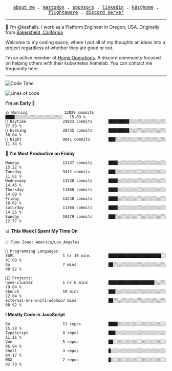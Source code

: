 <p align="center">
  <samp>
    <a href="https://jordanjones.org/">about me</a> .
    <a rel="me" href="https://mastodon.social/@kashall">mastodon</a> .
    <a href="https://github.com/sponsors/kashalls">sponsors</a> .
    <a href="https://linkedin.com/in/jordpjones">linkedin</a> .
    <a href="https://github.com/kashalls/home-cluster">k8s@home</a> .
    <a href="https://flightaware.com/adsb/stats/user/kashalls">flightaware</a> .
    <a href="https://discord.gg/V2WrCfqba9">discord server</a>
  </samp>
</p>

----------------------------------------------------------------

:wave: I'm @kashalls. I work as a Platform Engineer in Oregon, USA. Originally from [Bakersfield, California](https://maps.app.goo.gl/QQMtywTWghpXB6Tu6)

Welcome to my coding space, where I put all of my thoughts an ideas into a project regardless of whether they are good or not.

I'm an active member of [Home Operations](https://discord.gg/home-operations). A discord community focused on helping others with their kubernetes homelab. You can contact me frequently here.

----------------------------------------------------------------
<!--START_SECTION:waka-->
![Code Time](http://img.shields.io/badge/Code%20Time-2%2C447%20hrs%2010%20mins-blue)

![Lines of code](https://img.shields.io/badge/From%20Hello%20World%20I%27ve%20Written-12.2%20million%20lines%20of%20code-blue)

**I'm an Early 🐤** 

```text
🌞 Morning                12029 commits       ████░░░░░░░░░░░░░░░░░░░░░   15.09 % 
🌆 Daytime                29923 commits       █████████░░░░░░░░░░░░░░░░   37.53 % 
🌃 Evening                28735 commits       █████████░░░░░░░░░░░░░░░░   36.04 % 
🌙 Night                  9041 commits        ███░░░░░░░░░░░░░░░░░░░░░░   11.34 % 
```
📅 **I'm Most Productive on Friday** 

```text
Monday                   12137 commits       ████░░░░░░░░░░░░░░░░░░░░░   15.22 % 
Tuesday                  9412 commits        ███░░░░░░░░░░░░░░░░░░░░░░   11.81 % 
Wednesday                11520 commits       ████░░░░░░░░░░░░░░░░░░░░░   14.45 % 
Thursday                 11868 commits       ████░░░░░░░░░░░░░░░░░░░░░   14.89 % 
Friday                   13248 commits       ████░░░░░░░░░░░░░░░░░░░░░   16.62 % 
Saturday                 11364 commits       ████░░░░░░░░░░░░░░░░░░░░░   14.25 % 
Sunday                   10179 commits       ███░░░░░░░░░░░░░░░░░░░░░░   12.77 % 
```


📊 **This Week I Spent My Time On** 

```text
🕑︎ Time Zone: America/Los_Angeles

💬 Programming Languages: 
YAML                     1 hr 16 mins        ███████████████████████░░   91.08 % 
Go                       7 mins              ██░░░░░░░░░░░░░░░░░░░░░░░   08.92 % 

🐱‍💻 Projects: 
home-cluster             1 hr 6 mins         ████████████████████░░░░░   79.04 % 
kbench                   10 mins             ███░░░░░░░░░░░░░░░░░░░░░░   12.04 % 
external-dns-unifi-webhoo7 mins              ██░░░░░░░░░░░░░░░░░░░░░░░   08.92 % 
```

**I Mostly Code in JavaScript** 

```text
Go                       11 repos            ████░░░░░░░░░░░░░░░░░░░░░   15.28 % 
TypeScript               8 repos             ███░░░░░░░░░░░░░░░░░░░░░░   11.11 % 
Vue                      5 repos             ██░░░░░░░░░░░░░░░░░░░░░░░   06.94 % 
Shell                    3 repos             █░░░░░░░░░░░░░░░░░░░░░░░░   04.17 % 
MDX                      2 repos             █░░░░░░░░░░░░░░░░░░░░░░░░   02.78 % 
```




<!--END_SECTION:waka-->
